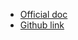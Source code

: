 - [Official doc](https://spring.io/guides/tutorials/spring-boot-oauth2/)
- [Github link](https://github.com/spring-guides/tut-spring-boot-oauth2.git )
